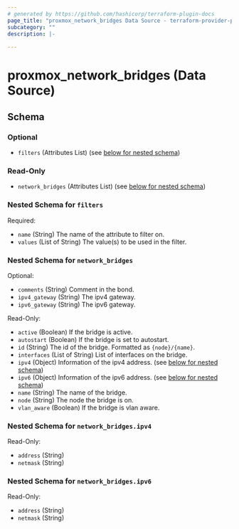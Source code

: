 ```yaml
---
# generated by https://github.com/hashicorp/terraform-plugin-docs
page_title: "proxmox_network_bridges Data Source - terraform-provider-proxmox"
subcategory: ""
description: |-
  
---
```


# proxmox_network_bridges (Data Source)





<!-- schema generated by tfplugindocs -->
## Schema

### Optional

- `filters` (Attributes List) (see [below for nested schema](#nestedatt--filters))

### Read-Only

- `network_bridges` (Attributes List) (see [below for nested schema](#nestedatt--network_bridges))

<a id="nestedatt--filters"></a>
### Nested Schema for `filters`

Required:

- `name` (String) The name of the attribute to filter on.
- `values` (List of String) The value(s) to be used in the filter.


<a id="nestedatt--network_bridges"></a>
### Nested Schema for `network_bridges`

Optional:

- `comments` (String) Comment in the bond.
- `ipv4_gateway` (String) The ipv4 gateway.
- `ipv6_gateway` (String) The ipv6 gateway.

Read-Only:

- `active` (Boolean) If the bridge is active.
- `autostart` (Boolean) If the bridge is set to autostart.
- `id` (String) The id of the bridge. Formatted as `{node}/{name}`.
- `interfaces` (List of String) List of interfaces on the bridge.
- `ipv4` (Object) Information of the ipv4 address. (see [below for nested schema](#nestedatt--network_bridges--ipv4))
- `ipv6` (Object) Information of the ipv6 address. (see [below for nested schema](#nestedatt--network_bridges--ipv6))
- `name` (String) The name of the bridge.
- `node` (String) The node the bridge is on.
- `vlan_aware` (Boolean) If the bridge is vlan aware.

<a id="nestedatt--network_bridges--ipv4"></a>
### Nested Schema for `network_bridges.ipv4`

Read-Only:

- `address` (String)
- `netmask` (String)


<a id="nestedatt--network_bridges--ipv6"></a>
### Nested Schema for `network_bridges.ipv6`

Read-Only:

- `address` (String)
- `netmask` (String)


